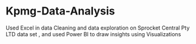 # Kpmg-Data-Analysis
Used Excel in data Cleaning and data exploration on Sprocket Central Pty LTD data set , and used Power BI to draw insights using Visualizations 
